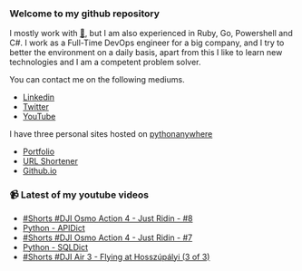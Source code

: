### Welcome to my github repository

I mostly work with [:snake:](https://www.python.org/), but I am also experienced in Ruby, Go, Powershell and C#. I work as a Full-Time DevOps engineer for a big company, and I try to better the environment on a daily basis, apart from this I like to learn new technologies and I am a competent problem solver.

You can contact me on the following mediums.
- [Linkedin](https://www.linkedin.com/in/r3ap3rpy)
- [Twitter](https://twitter.com/r3ap3rpy)
- [YouTube](https://www.youtube.com/channel/UC1qkMXH8d2I9DDAtBSeEHqg)

I have three personal sites hosted on [pythonanywhere](https://www.pythonanywhere.com/)
- [Portfolio](http://r3ap3rpy.pythonanywhere.com/)
- [URL Shortener](http://shortenpy.pythonanywhere.com/)
- [Github.io](https://r3ap3rpy.github.io/)

### :video_camera: Latest of my youtube videos
<!-- YOUTUBE:START -->
- [#Shorts #DJI Osmo Action 4 - Just Ridin - #8](https://www.youtube.com/watch?v=4QXIgaytc_c)
- [Python - APIDict](https://www.youtube.com/watch?v=D0J_PUhEIdk)
- [#Shorts #DJI Osmo Action 4 - Just Ridin - #7](https://www.youtube.com/watch?v=ZvoAxhQZeYg)
- [Python - SQLDict](https://www.youtube.com/watch?v=PbhZs6VLQ3k)
- [#Shorts #DJI Air 3 - Flying at Hosszúpályi &lpar;3 of 3&rpar;](https://www.youtube.com/watch?v=McoaRSALB9E)
<!-- YOUTUBE:END -->

